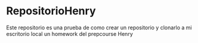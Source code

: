 # RepositorioHenry
Este repositorio es una prueba de como crear un repositorio y clonarlo a mi escritorio local un homework del prepcourse Henry
